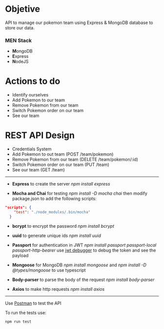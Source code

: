 # Objetive
API to manage our pokemon team using Express & MongoDB database to store our data.

### **MEN Stack**

- **M**ongoDB
- **E**xpress
- **N**odeJS

# Actions to do
- Identify ourselves
- Add Pokemon to our team
- Remove Pokemon from our team
- Switch Pokemon order on our team
- See our team

# REST API Design
- Credentials System
- Add Pokemon to out team (POST /team/pokemon)
- Remove Pokemon from our team (DELETE /team/pokemon/:id)
- Switch Pokemon order on our team (PUT /team)
- See our team (GET /team)
---
- **Express** to create the server _npm install express_

- **Mocha and Chai** for testing _npm install -D mocha chai_ then modify package.json to add the following scripts:
```json
"scripts": {
    "test": "./node_modules/.bin/mocha"
  }
``` 
- **bcrypt** to encrypt the password _npm install bcrypt_

- **uuid** to generate unique ids _npm install uuid_

- **Passport** for authentication in JWT _npm install passport passport-local passport-http-bearer_ use [jwt debugger](jwt.io/#debugger-io) to debug the token and see the payload

- **Mongoose** for MongoDB _npm install mongoose_ and _npm install -D @types/mongoose_ to use typescript

- **Body-parser** to parse the body of the request _npm install body-parser_

- **Axios** to make http requests _npm install axios_

---

Use [Postman](https://www.getpostman.com/) to test the API

To run the tests use:
```
npm run test
```



